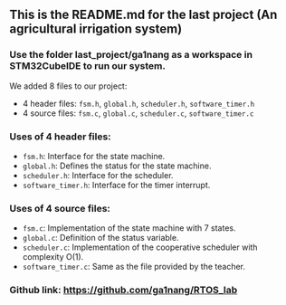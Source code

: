 ## This is the README.md for the last project (An agricultural irrigation system)
### Use the folder last_project/ga1nang as a workspace in STM32CubeIDE to run our system.

We added 8 files to our project:
- 4 header files: `fsm.h`, `global.h`, `scheduler.h`, `software_timer.h`
- 4 source files: `fsm.c`, `global.c`, `scheduler.c`, `software_timer.c`

### Uses of 4 header files:
- `fsm.h`: Interface for the state machine.
- `global.h`: Defines the status for the state machine.
- `scheduler.h`: Interface for the scheduler.
- `software_timer.h`: Interface for the timer interrupt.

### Uses of 4 source files:
- `fsm.c`: Implementation of the state machine with 7 states.
- `global.c`: Definition of the status variable.
- `scheduler.c`: Implementation of the cooperative scheduler with complexity O(1).
- `software_timer.c`: Same as the file provided by the teacher.

### Github link: https://github.com/ga1nang/RTOS_lab
